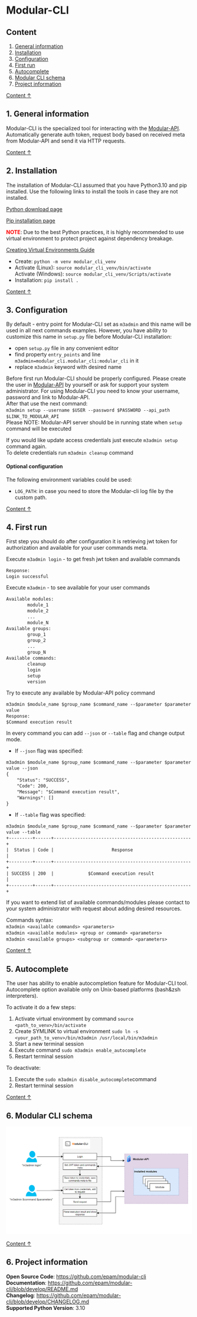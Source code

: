 # Modular-CLI
<a name="content"></a>
## Content

1) [General information](#info)
2) [Installation](#install)
3) [Configuration](#configuration)
4) [First run](#first_run)
5) [Autocomplete](#autocomplete)
6) [Modular CLI schema](#schema)
7) [Project information](#project_info)

[Content ↑](#content)

<a name="info"></a> 
## 1. General information
Modular-CLI is the specialized tool for interacting with the [Modular-API](https://git.epam.com/epmc-eoos/m3-modular-admin/-/blob/develop/README.md).
Automatically generate auth token, request body based on received meta from Modular-API and send it 
via HTTP requests.

[Content ↑](#content)
<a name="install"></a>
## 2. Installation

The installation of Modular-CLI assumed that you have Python3.10 and pip installed.
Use the following links to install the tools in case they are not installed.</br>

[Python download page](https://www.python.org/downloads/)

[Pip installation page](https://pip.pypa.io/en/stable/installation/)

<span style="color:red">**NOTE**</span>: 
Due to the best Python practices, it is highly recommended to use virtual 
environment to protect project against dependency breakage.

[Creating Virtual Environments Guide](https://packaging.python.org/en/latest/tutorials/installing-packages/#creating-and-using-virtual-environments)

* Create: `python -m venv modular_cli_venv`  
* Activate (Linux): `source modular_cli_venv/bin/activate`   
  Activate (Windows): `source modular_cli_venv/Scripts/activate`   
* Installation: `pip install .`  

[Content ↑](#content)
<a name="configuration"></a>
## 3. Configuration
By default - entry point for Modular-CLI set as `m3admin` and this name will be used 
in all next commands examples. However, you have ability to customize this name in 
`setup.py` file before Modular-CLI installation:
* open `setup.py` file in any convenient editor
* find property `entry_points` and line `m3admin=modular_cli.modular_cli:modular_cli` in it
* replace `m3admin` keyword with desired name
    

Before first run Modular-CLI should be properly configured. Please create the user
in [Modular-API](https://git.epam.com/epmc-eoos/m3-modular-admin/-/blob/develop/README.md) 
by yourself or ask for support your system administrator. For using 
Modular-CLI you need to know your username, password and link to Modular-API.  
After that use the next command:  
`m3admin setup --username $USER --password $PASSWORD --api_path $LINK_TO_MODULAR_API`  
Please NOTE: Modular-API server should be in running state when `setup` command will be executed

If you would like update access credentials just execute `m3admin setup` command again.    
To delete credentials run `m3admin cleanup` command

#### Optional configuration
The following environment variables could be used:
* `LOG_PATH`: in case you need to store the Modular-cli log file by the custom path.

[Content ↑](#content)
<a name="first_run"></a>
## 4. First run
First step you should do after configuration it is retrieving jwt token for authorization 
and available for your user commands meta.

Execute `m3admin login` - to get fresh jwt token and available commands
```commandline
Response:
Login successful
```
Execute `m3admin` - to see available for your user commands
```commandline
Available modules:
        module_1
        module_2
        ...
        module_N
Available groups:
        group_1
        group_2
        ...
        group_N
Available commands:
        cleanup
        login
        setup
        version
```
Try to execute any available by Modular-API policy command
```commandline
m3admin $module_name $group_name $command_name --$parameter $parameter value
Response:
$Command execution result
```
In every command you can add `--json` or `--table` flag and change output mode.
* If `--json` flag was specified:
```commandline
m3admin $module_name $group_name $command_name --$parameter $parameter value --json
{
    "Status": "SUCCESS",
    "Code": 200,
    "Message": "$Command execution result",
    "Warnings": []
}
```
* If `--table` flag was specified:
```commandline
m3admin $module_name $group_name $command_name --$parameter $parameter value --table
+---------+------+----------------------------------------------------+
|  Status | Code |                      Response                      |
+---------+------+----------------------------------------------------+
| SUCCESS | 200  |             $Command execution result              |
+---------+------+----------------------------------------------------+

```

If you want to extend list of available commands/modules please contact to your system 
administrator with request about adding desired resources.

Commands syntax:  
`m3admin <available commands> <parameters>`  
`m3admin <available modules> <group or command> <parameters>`  
`m3admin <available groups> <subgroup or command> <parameters>`

[Content ↑](#content)
<a name="autocomplete"></a>
## 5. Autocomplete

The user has ability to enable autocompletion feature for Modular-CLI tool.
Autocomplete option available only on Unix-based platforms (bash&zsh interpreters).

To activate it do a few steps:
1. Activate virtual environment by command 
   `source <path_to_venv>/bin/activate`
2. Create SYMLINK to virtual environment 
   `sudo ln -s <your_path_to_venv>/bin/m3admin /usr/local/bin/m3admin`
3. Start a new terminal session
4. Execute command `sudo m3admin enable_autocomplete`
5. Restart terminal session

To deactivate:
1. Execute the `sudo m3admin disable_autocomplete`command
2. Restart terminal session

[Content ↑](#content)
<a name="schema"></a>
## 6. Modular CLI schema

![Schema](pics/modular_cli_schema.png)

[Content ↑](#content)
<a name="project_info"></a>
## 6. Project information

**Open Source Code**: https://github.com/epam/modular-cli   
**Documentation**: https://github.com/epam/modular-cli/blob/develop/README.md  
**Changelog**: https://github.com/epam/modular-cli/blob/develop/CHANGELOG.md  
**Supported Python Version**: 3.10  
